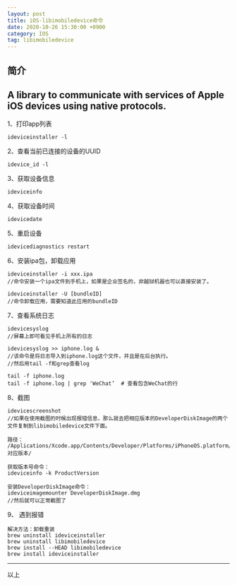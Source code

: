 ```yaml
---
layout: post
title: iOS-libimobiledevice命令
date: 2020-10-26 15:30:00 +0900
category: IOS
tag: libimobiledevice
---
```

## 简介
A library to communicate with services of Apple iOS devices using native
protocols.
----
1、打印app列表
```
ideviceinstaller -l
```
2、查看当前已连接的设备的UUID
```
idevice_id -l
```
3、获取设备信息
```
ideviceinfo
```
4、获取设备时间
```
idevicedate
```
5、重启设备
```
idevicediagnostics restart
```
6、安装ipa包，卸载应用
```
ideviceinstaller -i xxx.ipa
//命令安装一个ipa文件到手机上，如果是企业签名的，非越狱机器也可以直接安装了。

ideviceinstaller -U [bundleID]
//命令卸载应用，需要知道此应用的bundleID
```
7、查看系统日志
```
idevicesyslog
//屏幕上即可看见手机上所有的日志

idevicesyslog >> iphone.log &
//该命令是将日志导入到iphone.log这个文件，并且是在后台执行。
//然后用tail -f和grep查看log

tail -f iphone.log
tail -f iphone.log | grep 'WeChat’  # 查看包含WeChat的行
```
8、截图
```
idevicescreenshot
//如果在使用截图的时候出现报错信息，那么就去把相应版本的DeveloperDiskImage的两个文件复制到libimobiledevice文件下面。

路径：
/Applications/Xcode.app/Contents/Developer/Platforms/iPhoneOS.platform/DeviceSupport/对应版本/

获取版本号命令：
ideviceinfo -k ProductVersion

安装DeveloperDiskImage命令：
ideviceimagemounter DeveloperDiskImage.dmg
//然后就可以正常截图了

```
9、 遇到报错
```
解决方法：卸载重装
brew uninstall ideviceinstaller
brew uninstall libimobiledevice
brew install --HEAD libimobiledevice
brew install ideviceinstaller
```
---
以上
